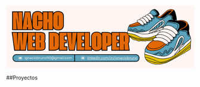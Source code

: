 
<picture>
 <source media="(prefers-color-scheme: dark)" srcset="nachoHeader.png">
 <source media="(prefers-color-scheme: light)" srcset="nachoHeader.png">
 <img alt="Image header info" src="nachoHeader.png">
</picture>


<!--
**i-bruno/i-bruno** is a ✨ _special_ ✨ repository because its `README.md` (this file) appears on your GitHub profile.

Here are some ideas to get you started:

- 🔭 I’m currently working on ...
- 🌱 I’m currently learning ...
- 👯 I’m looking to collaborate on ...
- 🤔 I’m looking for help with ...
- 💬 Ask me about ...
- 📫 How to reach me: ...
- 😄 Pronouns: ...
- ⚡ Fun fact: ...
-->

##Proyectos


